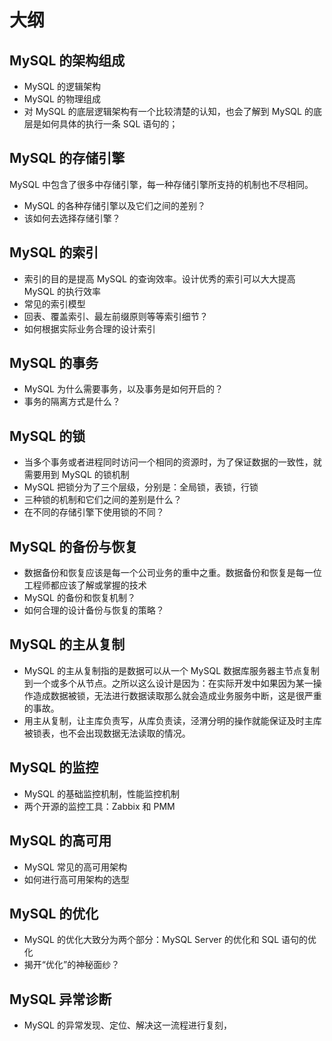 # 大纲

## MySQL 的架构组成

- MySQL 的逻辑架构
- MySQL 的物理组成
- 对 MySQL 的底层逻辑架构有一个比较清楚的认知，也会了解到 MySQL 的底层是如何具体的执行一条 SQL 语句的；

## MySQL 的存储引擎

MySQL 中包含了很多中存储引擎，每一种存储引擎所支持的机制也不尽相同。

-  MySQL 的各种存储引擎以及它们之间的差别？
- 该如何去选择存储引擎？

## MySQL 的索引

- 索引的目的是提高 MySQL 的查询效率。设计优秀的索引可以大大提高 MySQL 的执行效率
- 常见的索引模型
- 回表、覆盖索引、最左前缀原则等等索引细节？
- 如何根据实际业务合理的设计索引

## MySQL 的事务

- MySQL 为什么需要事务，以及事务是如何开启的？
- 事务的隔离方式是什么？

## MySQL 的锁

- 当多个事务或者进程同时访问一个相同的资源时，为了保证数据的一致性，就需要用到 MySQL 的锁机制
- MySQL 把锁分为了三个层级，分别是：全局锁，表锁，行锁
- 三种锁的机制和它们之间的差别是什么？
- 在不同的存储引擎下使用锁的不同？

## MySQL 的备份与恢复

- 数据备份和恢复应该是每一个公司业务的重中之重。数据备份和恢复是每一位工程师都应该了解或掌握的技术
- MySQL 的备份和恢复机制？
- 如何合理的设计备份与恢复的策略？

## MySQL 的主从复制

- MySQL 的主从复制指的是数据可以从一个 MySQL 数据库服务器主节点复制到一个或多个从节点。之所以这么设计是因为：在实际开发中如果因为某一操作造成数据被锁，无法进行数据读取那么就会造成业务服务中断，这是很严重的事故。
- 用主从复制，让主库负责写，从库负责读，泾渭分明的操作就能保证及时主库被锁表，也不会出现数据无法读取的情况。

## MySQL 的监控

- MySQL 的基础监控机制，性能监控机制
- 两个开源的监控工具：Zabbix 和 PMM

## MySQL 的高可用

- MySQL 常见的高可用架构
- 如何进行高可用架构的选型

## MySQL 的优化

- MySQL 的优化大致分为两个部分：MySQL Server 的优化和 SQL 语句的优化
- 揭开“优化”的神秘面纱？

## MySQL 异常诊断

- MySQL 的异常发现、定位、解决这一流程进行复刻，